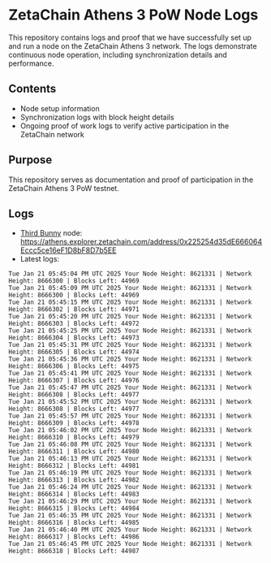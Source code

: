 # ZetaChain Athens 3 PoW Node Logs
This repository contains logs and proof that we have successfully set up and run a node on the ZetaChain Athens 3 network. The logs demonstrate continuous node operation, including synchronization details and performance.

## Contents
- Node setup information
- Synchronization logs with block height details
- Ongoing proof of work logs to verify active participation in the ZetaChain network

## Purpose
This repository serves as documentation and proof of participation in the ZetaChain Athens 3 PoW testnet.

## Logs

- [Third Bunny](https://thirdbunny.xyz/) node: https://athens.explorer.zetachain.com/address/0x225254d35dE666064Eccc5ce16eF1D8bF8D7b5EE
- Latest logs:
```
Tue Jan 21 05:45:04 PM UTC 2025 Your Node Height: 8621331 | Network Height: 8666300 | Blocks Left: 44969
Tue Jan 21 05:45:09 PM UTC 2025 Your Node Height: 8621331 | Network Height: 8666300 | Blocks Left: 44969
Tue Jan 21 05:45:15 PM UTC 2025 Your Node Height: 8621331 | Network Height: 8666302 | Blocks Left: 44971
Tue Jan 21 05:45:20 PM UTC 2025 Your Node Height: 8621331 | Network Height: 8666303 | Blocks Left: 44972
Tue Jan 21 05:45:25 PM UTC 2025 Your Node Height: 8621331 | Network Height: 8666304 | Blocks Left: 44973
Tue Jan 21 05:45:31 PM UTC 2025 Your Node Height: 8621331 | Network Height: 8666305 | Blocks Left: 44974
Tue Jan 21 05:45:36 PM UTC 2025 Your Node Height: 8621331 | Network Height: 8666306 | Blocks Left: 44975
Tue Jan 21 05:45:41 PM UTC 2025 Your Node Height: 8621331 | Network Height: 8666307 | Blocks Left: 44976
Tue Jan 21 05:45:47 PM UTC 2025 Your Node Height: 8621331 | Network Height: 8666308 | Blocks Left: 44977
Tue Jan 21 05:45:52 PM UTC 2025 Your Node Height: 8621331 | Network Height: 8666308 | Blocks Left: 44977
Tue Jan 21 05:45:57 PM UTC 2025 Your Node Height: 8621331 | Network Height: 8666309 | Blocks Left: 44978
Tue Jan 21 05:46:02 PM UTC 2025 Your Node Height: 8621331 | Network Height: 8666310 | Blocks Left: 44979
Tue Jan 21 05:46:08 PM UTC 2025 Your Node Height: 8621331 | Network Height: 8666311 | Blocks Left: 44980
Tue Jan 21 05:46:13 PM UTC 2025 Your Node Height: 8621331 | Network Height: 8666312 | Blocks Left: 44981
Tue Jan 21 05:46:19 PM UTC 2025 Your Node Height: 8621331 | Network Height: 8666313 | Blocks Left: 44982
Tue Jan 21 05:46:24 PM UTC 2025 Your Node Height: 8621331 | Network Height: 8666314 | Blocks Left: 44983
Tue Jan 21 05:46:29 PM UTC 2025 Your Node Height: 8621331 | Network Height: 8666315 | Blocks Left: 44984
Tue Jan 21 05:46:35 PM UTC 2025 Your Node Height: 8621331 | Network Height: 8666316 | Blocks Left: 44985
Tue Jan 21 05:46:40 PM UTC 2025 Your Node Height: 8621331 | Network Height: 8666317 | Blocks Left: 44986
Tue Jan 21 05:46:45 PM UTC 2025 Your Node Height: 8621331 | Network Height: 8666318 | Blocks Left: 44987
```
